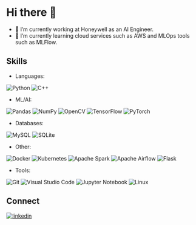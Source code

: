 # Hi there 👋

- 🔭 I’m currently working at Honeywell as an AI Engineer.
- 🌱 I’m currently learning cloud services such as AWS and MLOps tools such as MLFlow.

## Skills
- Languages:

![Python](https://img.shields.io/badge/Python%20-%2314354C?style=flat-square&logo=python&logoColor=white)
![C++](https://img.shields.io/badge/C++%20-%2300599C?style=flat-square&logo=c%2B%2B&logoColor=white)

- ML/AI:

![Pandas](https://img.shields.io/badge/pandas-%23150458?style=flat-square&logo=pandas&logoColor=white)
![NumPy](https://img.shields.io/badge/numpy-%23013243?style=flat-square&logo=numpy&logoColor=white)
![OpenCV](https://img.shields.io/badge/opencv-%23white?style=flat-square&logo=opencv&logoColor=white)
![TensorFlow](https://img.shields.io/badge/TensorFlow-%23FF6F00?style=flat-square&logo=TensorFlow&logoColor=white)
![PyTorch](https://img.shields.io/badge/PyTorch-%23EE4C2C?style=flat-square&logo=PyTorch&logoColor=white)

- Databases:

![MySQL](https://img.shields.io/badge/mysql-%2300F?style=flat-square&logo=mysql&logoColor=white)
![SQLite](https://img.shields.io/badge/sqlite-%2307405E?style=flat-square&logo=sqlite&logoColor=white)

- Other:

![Docker](https://img.shields.io/badge/docker-%230DB7ED?style=flat-square&logo=docker&logoColor=white)
![Kubernetes](https://img.shields.io/badge/kubernetes-%23326CE5?style=flat-square&logo=kubernetes&logoColor=white)
![Apache Spark](https://img.shields.io/badge/Apache%20Spark-FDEE21?style=flat-square&logo=apachespark&logoColor=black)
![Apache Airflow](https://img.shields.io/badge/Apache%20Airflow-017CEE?style=flat-square&logo=Apache%20Airflow&logoColor=white)
![Flask](https://img.shields.io/badge/flask-%23000?style=flat-square&logo=flask&logoColor=white)

- Tools:

![Git](https://img.shields.io/badge/git-%23F05033?style=flat-square&logo=git&logoColor=white)
![Visual Studio Code](https://img.shields.io/badge/Visual%20Studio%20Code-0078D7?style=flat-square&logo=visual-studio-code&logoColor=white)
![Jupyter Notebook](https://img.shields.io/badge/jupyter-%23FA0F00?style=flat-square&logo=jupyter&logoColor=white)
![Linux](https://img.shields.io/badge/Linux-FCC624?style=flat-square&logo=linux&logoColor=black)

## Connect
<a href="https://linkedin.com/in/domenicomorales" target="_blank">
<img src="https://img.shields.io/badge/linkedin: domenicomorales-%2300ACEE?color=405DE6&style=flat-square&logo=linkedin&logoColor=white" alt=linkedin style="margin-bottom: 5px;"/>
</a>
